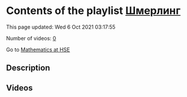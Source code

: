 # Contents of the playlist [Шмерлинг](https://www.youtube.com/playlist?list=PLq3E5oubNNoCOmM2JuY5VKY1cxWlB-b-6)

This page updated: Wed 6 Oct 2021 03:17:55

Number of videos: [0](#videos)

Go to [Mathematics at HSE](../README.md)

## Description



## Videos

